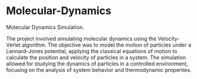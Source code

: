 # Molecular-Dynamics
Molecular Dynamics Simulation.

The project involved simulating molecular dynamics using the Velocity-Verlet algorithm. The objective was to
model the motion of particles under a Lennard-Jones potential, applying the classical equations of motion to
calculate the position and velocity of particles in a system. The simulation allowed for studying the dynamics of
particles in a controlled environment, focusing on the analysis of system behavior and thermodynamic properties.
